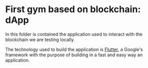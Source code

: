 # First gym based on blockchain: dApp
In this folder is contained the application used to interact with the blockchain we are testing locally. 

The technology used to build the application is [Flutter](https://flutter.dev/), a Google's framework with the purpose of building in a fast and easy way an application.
